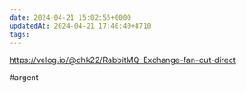 ```yaml
---
date: 2024-04-21 15:02:55+0000
updatedAt: 2024-04-21 17:40:40+8710
tags: 
---
```

https://velog.io/@dhk22/RabbitMQ-Exchange-fan-out-direct

#argent 